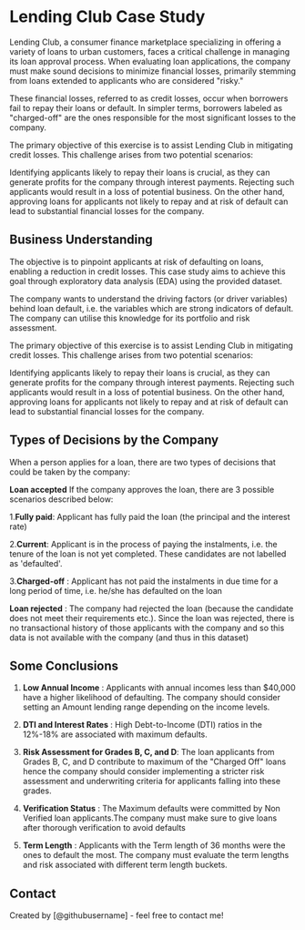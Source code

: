 # Lending Club Case Study
Lending Club, a consumer finance marketplace specializing in offering a variety of loans to urban customers, faces a critical challenge in managing its loan approval process. When evaluating loan applications, the company must make sound decisions to minimize financial losses, primarily stemming from loans extended to applicants who are considered "risky."

These financial losses, referred to as credit losses, occur when borrowers fail to repay their loans or default. In simpler terms, borrowers labeled as "charged-off" are the ones responsible for the most significant losses to the company.

The primary objective of this exercise is to assist Lending Club in mitigating credit losses. This challenge arises from two potential scenarios:

Identifying applicants likely to repay their loans is crucial, as they can generate profits for the company through interest payments. Rejecting such applicants would result in a loss of potential business.
On the other hand, approving loans for applicants not likely to repay and at risk of default can lead to substantial financial losses for the company.



## Business Understanding
The objective is to pinpoint applicants at risk of defaulting on loans, enabling a reduction in credit losses. This case study aims to achieve this goal through exploratory data analysis (EDA) using the provided dataset.

The company wants to understand the driving factors (or driver variables) behind loan default, i.e. the variables which are strong indicators of default. The company can utilise this knowledge for its portfolio and risk assessment.

The primary objective of this exercise is to assist Lending Club in mitigating credit losses. This challenge arises from two potential scenarios:

Identifying applicants likely to repay their loans is crucial, as they can generate profits for the company through interest payments. 
Rejecting such applicants would result in a loss of potential business.
On the other hand, approving loans for applicants not likely to repay and at risk of default can lead to substantial financial losses for the company.

## Types of Decisions by the Company 
When a person applies for a loan, there are two types of decisions that could be taken by the company:

**Loan accepted** If the company approves the loan, there are 3 possible scenarios described below:

1.**Fully paid**: Applicant has fully paid the loan (the principal and the interest rate)

2.**Current**: Applicant is in the process of paying the instalments, i.e. the tenure of the loan is not yet completed. These candidates are not labelled as 'defaulted'.

3.**Charged-off** : Applicant has not paid the instalments in due time for a long period of time, i.e. he/she has defaulted on the loan

**Loan rejected** : The company had rejected the loan (because the candidate does not meet their requirements etc.). Since the loan was rejected, there is no transactional history of those applicants with the company and so this data is not available with the company (and thus in this dataset)

<!-- You don't have to answer all the questions - just the ones relevant to your project. -->

## Some Conclusions
1) **Low Annual Income** : Applicants with annual incomes less than $40,000 have a higher likelihood of defaulting. The company should consider setting an Amount lending range depending on the income levels.

2) **DTI and Interest Rates** : High Debt-to-Income (DTI) ratios in the 12%-18% are associated with maximum defaults.

3) **Risk Assessment for Grades B, C, and D**: The loan applicants from Grades B, C, and D contribute to maximum of the "Charged Off" loans hence the company should consider implementing a stricter risk assessment and underwriting criteria for applicants falling into these grades.

4) **Verification Status** : The Maximum defaults were committed by Non Verified loan applicants.The company must make sure to give loans after thorough verification to avoid defaults
   
6) **Term Length** : Applicants with the Term length of 36 months were the ones to default the most. The company must evaluate the term lengths and risk associated with different term length buckets.


## Contact
Created by [@githubusername] - feel free to contact me!


<!-- Optional -->
<!-- ## License -->
<!-- This project is open source and available under the [... License](). -->

<!-- You don't have to include all sections - just the one's relevant to your project -->
